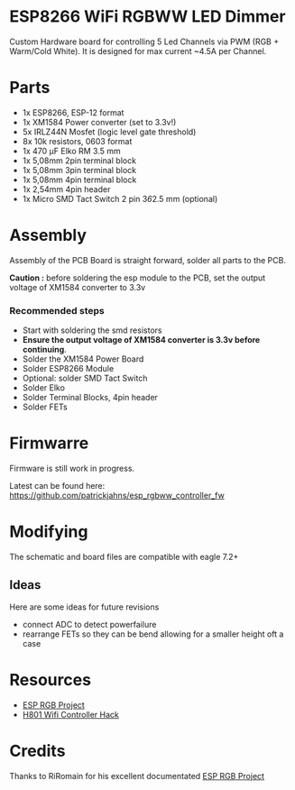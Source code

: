 # ESP8266 WiFi RGBWW LED Dimmer
Custom Hardware board for controlling 5 Led Channels via PWM (RGB + Warm/Cold White). It is designed for max current ~4.5A per Channel.

# Parts
- 1x ESP8266, ESP-12 format
- 1x XM1584 Power converter (set to 3.3v!)
- 5x IRLZ44N Mosfet (logic level gate threshold)
- 8x 10k resistors, 0603 format
- 1x 470 µF Elko RM 3.5 mm 
- 1x 5,08mm 2pin terminal block
- 1x 5,08mm 3pin terminal block
- 1x 5,08mm 4pin terminal block
- 1x 2,54mm 4pin header
- 1x Micro SMD Tact Switch 2 pin 3*6*2.5 mm (optional)

# Assembly
Assembly of the PCB Board is straight forward, solder all parts to the PCB.

__Caution :__ before soldering the esp module to the PCB, set the output voltage of XM1584 converter  to 3.3v

### Recommended steps
- Start with soldering the smd resistors
- __Ensure the output voltage of XM1584 converter is 3.3v before continuing__. 
- Solder the XM1584 Power Board 
- Solder ESP8266 Module 
- Optional: solder SMD Tact Switch
- Solder Elko
- Solder Terminal Blocks, 4pin header 
- Solder FETs


# Firmwarre
Firmware is still work in progress.

Latest can be found here:
https://github.com/patrickjahns/esp_rgbww_controller_fw

# Modifying
The schematic and board files are compatible with eagle 7.2+

## Ideas
Here are some ideas for future revisions
- connect ADC to detect powerfailure 
- rearrange FETs so they can be bend allowing for a smaller height oft a case

# Resources

* [ESP RGB Project](https://github.com/RiRomain/esp-dimmer-hardware)
* [H801 Wifi Controller Hack](http://chaozlabs.blogspot.de/2015/08/esp8266-in-wild-wifi-led-controller-hack.html)


# Credits
Thanks to RiRomain for his excellent documentated [ESP RGB Project](https://github.com/RiRomain/esp-dimmer-hardware)



